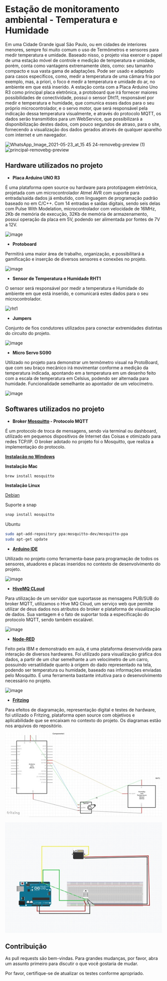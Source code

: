 # Estação de monitoramento ambiental -  Temperatura e Humidade

Em uma Cidade Grande igual São Paulo, ou em cidades de interiores menores, sempre foi muito comum o uso de Termômetros e sensores para medir temperatura e umidade. 
Baseado nisso, o projeto visa exercer o papel de uma estação móvel de controle e medição de temperatura e umidade, porém, conta como vantagens extremamente úteis, como: seu tamanho compacto e sua vasta gama de adaptações. 
Pode ser usado e adaptado para casos específicos, como, medir a temperatura de uma câmara fria por exemplo, mas, a priori, o foco é medir a temperatura e umidade do ar, no ambiente em que está inserido. A estação conta com a Placa Arduino Uno R3 como principal placa eletrônica, a protoboard que irá fornecer maiores possibilidades de conectividade, possui o sensor Dht11, responsável por medir e temperatura e humidade, que comunica esses dados para o seu próprio microcontrolador, e o servo motor, que será responsável pela indicação dessa temperatura visualmente, e através do protocolo MQTT, os dados serão transmitidos para um WebService, que possibilizará a disponibilização destes dados, com pouco segundos de atraso, para o site, fornecendo a visualização dos dados gerados através de qualquer aparelho com internet e um navegador.

![WhatsApp_Image_2021-05-23_at_15 45 24-removebg-preview (1)](https://user-images.githubusercontent.com/48699967/119746232-5eb82480-be66-11eb-8bb8-66bd26bc0271.png)
![principal-removebg-preview](https://user-images.githubusercontent.com/48699967/119746242-61b31500-be66-11eb-85ea-c8f2b093dd3f.png)



## Hardware utilizados no projeto

* **Placa Arduino UNO R3** 

É uma plataforma open source ou hardware para prototipagem eletrônica, projetada com um microcontrolador Atmel AVR com suporte para entrada/saída dados já embutido, com linguagem de programação padrão baseado no em C/C++. Com 14 entradas e saídas digitais, sendo seis delas com Pulse With Modelation, microcontrolador com velocidade de 16MHz, 2Kb de memória de execução, 32Kb de memória de armazenamento, possui operação da placa em 5V, podendo ser alimentada por fontes de 7V a 12V.

![image](https://user-images.githubusercontent.com/48699967/119746316-9a52ee80-be66-11eb-9d33-0a13154fb88f.png)


* **Protoboard**

Permitirá uma maior área de trabalho, organização, e possibilitará a gamificação e inserção de diversos sensores e conexões no projeto.

![image](https://user-images.githubusercontent.com/48699967/119746323-a0e16600-be66-11eb-8ba0-b01b6dbcded1.png)


* **Sensor de Temperatura e Humidade RHT1**

O sensor será responsável por medir a temperatura e Humidade do ambiente em que está inserido, e comunicará estes dados para o seu microcontrolador.

![rht1](https://github.com/rickpizz/TemperatureHumidityStation/assets/28661500/9da729a0-3a41-4840-b53c-c0c0e853470d)


* **Jumpers**

Conjunto de fios condutores utilizados para conectar extremidades distintas do circuito do projeto.

![image](https://user-images.githubusercontent.com/48699967/119746350-b5bdf980-be66-11eb-9404-6ebe9ba522a7.png)


* **Micro Servo SG90**

Utilizado no projeto para demonstrar um termômetro visual na ProtoBoard, que com seu braço mecânico irá movimentar conforme a medição da temperatura indicada, apontando em a temperatura em um desenho feito com a escala de temperatura em Celsius, podendo ser alternada para humidade. Funcionalidade semelhante ao apontador de um velocímetro.

![image](https://user-images.githubusercontent.com/48699967/119746375-bfdff800-be66-11eb-89ca-4a7de8e15b03.png)


## Softwares utilizados no projeto

* **Broker [Mosquitto](https://mosquitto.org/download/) - Protocolo MQTT**

É um protocolo de troca de mensagens, sendo via terminal ou dashboard, utilizado em pequenos dispositivos de Internet das Coisas e otimizado para redes TCP/IP. O broker adotado no projeto foi o Mosquitto, que realiza a implementação do protocolo.

**[Instalação no Windows](https://mosquitto.org/download/)**

**Instalação Mac**

```bash
brew install mosquitto
```

**Instalação Linux**

[Debian](https://mosquitto.org/2013/01/mosquitto-debian-repository)

Suporte a snap

```bash
snap install mosquitto
```

Ubuntu

```bash
sudo apt-add-repository ppa:mosquitto-dev/mosquitto-ppa
sudo apt-get update
```

* **[Arduino IDE](https://www.arduino.cc/en/software)**

Utilizado no projeto como ferramenta-base para programação de todos os sensores, atuadores e placas inseridos no contexto de desenvolvimento do projeto.

![image](https://user-images.githubusercontent.com/48699967/119746526-0b92a180-be67-11eb-9c71-b580d62d41c4.png)



* **[HiveMQ CLoud](https://www.hivemq.com/mqtt-cloud-broker/)**

Para utilização de um servidor que suportasse as mensagens PUB/SUB do broker MQTT, utilizamos o Hive MQ Cloud, um serviço web que permite utilizar de deus dados nos atributos do broker e plataforma de visualização de dados. Sua vantagem é o fato de suportar toda a especificação do protocolo MQTT, sendo também escalável.

![image](https://user-images.githubusercontent.com/48699967/119746468-ef8f0000-be66-11eb-96f3-ceb7565dd9c4.png)



* **[Node-RED](https://nodered.org/)**

Feito pela IBM e demonstrado em aula, é uma plataforma desenvolvida para interação de diversos hardwares. Foi utilizado para visualização gráfica dos dados, a partir de um char semelhante a um velocímetro de um carro, possuindo versatilidade quanto à origem do dado representado na tela, podendo ser temperatura ou humidade, baseado nas informações enviadas pelo Mosquitto. É uma ferramenta bastante intuitiva para o desenvolvimento necessário no projeto. 

![image](https://user-images.githubusercontent.com/48699967/119746436-e0a84d80-be66-11eb-8850-8e26f7b0d7fa.png)


* **[Fritzing](https://fritzing.org/)**

Para efeitos de diagramação, representação digital e testes de hardware, foi utilizado o Fritzing, plataforma open source com objetivos e aplicabilidade que se encaixam no contexto do projeto. Os diagramas estão nos arquivos do repositório.

![DIAGRAMAScircuitoEELETRO_Esquemático](https://github.com/rickpizz/TemperatureHumidityStation/blob/71623d02250501c98a76987ed951e29324c0e30b/TemperatureMumidityStation/DIAGRAMAScircuitoELETRO_Esquematico.jpeg)

![DIAGRAMAScircuitoEELETRO_bb](https://github.com/rickpizz/TemperatureHumidityStation/blob/0e84dffdd0fead6697dc179181647dec0553b315/TemperatureMumidityStation/DIAGRAMAScircuitoELETRO_bb.jpeg)




## Contribuição
As pull requests são bem-vindas. Para grandes mudanças, por favor, abra um assunto primeiro para discutir o que você gostaria de mudar.

Por favor, certifique-se de atualizar os testes conforme apropriado.
